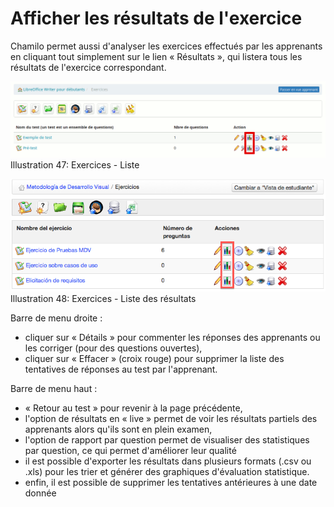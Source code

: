 # Afficher les résultats de l'exercice

Chamilo permet aussi d'analyser les exercices effectués par les apprenants en cliquant tout simplement sur le lien « Résultats », qui listera tous les résultats de l'exercice correspondant.

![](../../.gitbook/assets/graficos37%20%285%29.png)Illustration 47: Exercices - Liste

![](../../.gitbook/assets/graficos38%20%285%29.png)Illustration 48: Exercices - Liste des résultats

Barre de menu droite :

* cliquer sur « Détails » pour commenter les réponses des apprenants ou les corriger \(pour des questions ouvertes\),
* cliquer sur « Effacer » \(croix rouge\) pour supprimer la liste des tentatives de réponses au test par l'apprenant.

Barre de menu haut :

* « Retour au test » pour revenir à la page précédente,
* l'option de résultats en « live » permet de voir les résultats partiels des apprenants alors qu'ils sont en plein examen,
* l'option de rapport par question permet de visualiser des statistiques par question, ce qui permet d'améliorer leur qualité
* il est possible d'exporter les résultats dans plusieurs formats \(.csv ou .xls\) pour les trier et générer des graphiques d'évaluation statistique.
* enfin, il est possible de supprimer les tentatives antérieures à une date donnée

